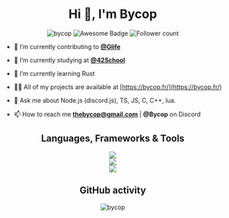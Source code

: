 <h1 align="center">Hi 👋, I'm Bycop</h1>
<p align="center"> 
 <img src="https://komarev.com/ghpvc/?username=bycop&label=Profile%20views&color=0e75b6&style=flat" alt="bycop" />
 <img src="https://cdn.rawgit.com/sindresorhus/awesome/d7305f38d29fed78fa85652e3a63e154dd8e8829/media/badge.svg" alt="Awesome Badge"/>
 <img src="https://img.shields.io/github/followers/bycop.svg?style=social&label=Follow&maxAge=2592000" alt="Follower count"/>
 </p>
<p align="left">  </p>

- 🔭 I’m currently contributing to [**@Glife**](https://github.com/glifem/)

- 🏫 I’m currently studying at [**@42School**](https://github.com/42School)
 
- 🌱 I’m currently learning Rust

- 👨‍💻 All of my projects are available at [https://bycop.fr/](https://bycop.fr/)

- 💬 Ask me about Node.js (discord.js), TS, JS, C, C++, lua.

- 📫 How to reach me **thebycop@gmail.com** | **@Bycop** on Discord

<div align="center">
 <h2> Languages, Frameworks & Tools </h2>
   <img src="https://skillicons.dev/icons?i=ts,js,c,cpp,cs,lua,bash,pwsh,rust" /> <br>
   <img src="https://skillicons.dev/icons?i=nodejs,nestjs,react,vue,sass,git,mysql,mongodb" /> <br>
   <img src="https://skillicons.dev/icons?i=github,mysql,mongodb,vscode,postman,bots,discord" />
</div>

<div align="center">
 <h2>GitHub activity</h2>
 <img align="center" src="https://github-profile-trophy.vercel.app/?username=bycop&column=7&rank=SSS,SS,S,AAA,AA,A,B,C&theme=onedark" alt="bycop"/>
</div>
